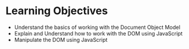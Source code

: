 # Learning Objectives
- Understand the basics of working with the Document Object Model
- Explain and Understand how to work with the DOM using JavaScript
- Manipulate the DOM using JavaScript
